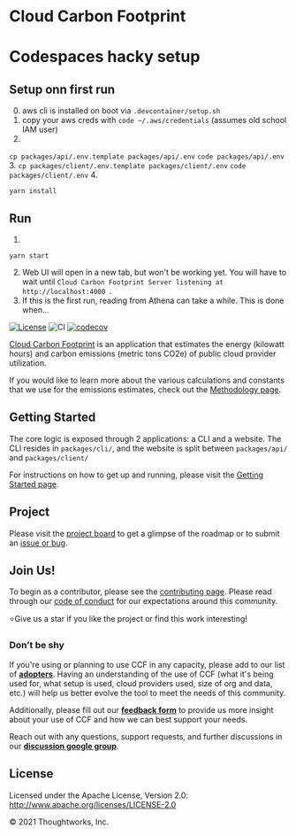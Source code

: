# Cloud Carbon Footprint

# Codespaces hacky setup
## Setup onn first run
0. aws cli is installed on boot via `.devcontainer/setup.sh`
1. copy your aws creds with `code ~/.aws/credentials` (assumes old school IAM user)
2. 
`cp packages/api/.env.template packages/api/.env`
`code packages/api/.env`
3. 
`cp packages/client/.env.template packages/client/.env`
`code packages/client/.env`
4. 
```
yarn install
```

## Run
1. 
```
yarn start
```
2. Web UI will open in a new tab, but won't be working yet. You will have to wait until `Cloud Carbon Footprint Server listening at http://localhost:4000 `.
3. If this is the first run, reading from Athena can take a while. This is done when...

[![License](https://img.shields.io/badge/License-Apache%202.0-blue.svg)](https://opensource.org/licenses/Apache-2.0)
![CI](https://github.com/cloud-carbon-footprint/cloud-carbon-footprint/actions/workflows/ci.yml/badge.svg)
[![codecov](https://codecov.io/gh/cloud-carbon-footprint/cloud-carbon-footprint/branch/trunk/graph/badge.svg)](https://codecov.io/gh/cloud-carbon-footprint/cloud-carbon-footprint)

[Cloud Carbon Footprint](https://www.cloudcarbonfootprint.org) is an application that estimates the energy (kilowatt hours) and carbon emissions (metric tons CO2e) of public cloud provider utilization.

If you would like to learn more about the various calculations and constants that we use for the emissions estimates, check out the [Methodology page](https://www.cloudcarbonfootprint.org/docs/methodology).

## Getting Started

The core logic is exposed through 2 applications: a CLI and a website. The CLI resides in `packages/cli/`, and the website is split between `packages/api/` and `packages/client/`

For instructions on how to get up and running, please visit the [Getting Started page](https://www.cloudcarbonfootprint.org/docs/getting-started).

## Project

Please visit the [project board](https://github.com/orgs/cloud-carbon-footprint/projects/4/views/1) to get a glimpse of the roadmap or to submit an [issue or bug](https://github.com/cloud-carbon-footprint/cloud-carbon-footprint/issues).

## Join Us!

To begin as a contributor, please see the [contributing page](CONTRIBUTING.md).
Please read through our [code of conduct](CODE_OF_CONDUCT.md) for our expectations around this community.

⭐️Give us a star if you like the project or find this work interesting!

### Don’t be shy

If you're using or planning to use CCF in any capacity, please add to our list of **[adopters](https://github.com/cloud-carbon-footprint/cloud-carbon-footprint/blob/trunk/ADOPTERS.md)**. Having an understanding of the use of CCF (what it's being used for, what setup is used, cloud providers used, size of org and data, etc.) will help us better evolve the tool to meet the needs of this community.

Additionally, please fill out our **[feedback form](https://forms.gle/Sp58KuwvGiYNS7ko6)** to provide us more insight about your use of CCF and how we can best support your needs.

Reach out with any questions, support requests, and further discussions in our **[discussion google group](https://groups.google.com/g/cloud-carbon-footprint)**.

## License

Licensed under the Apache License, Version 2.0: <http://www.apache.org/licenses/LICENSE-2.0>

© 2021 Thoughtworks, Inc.
